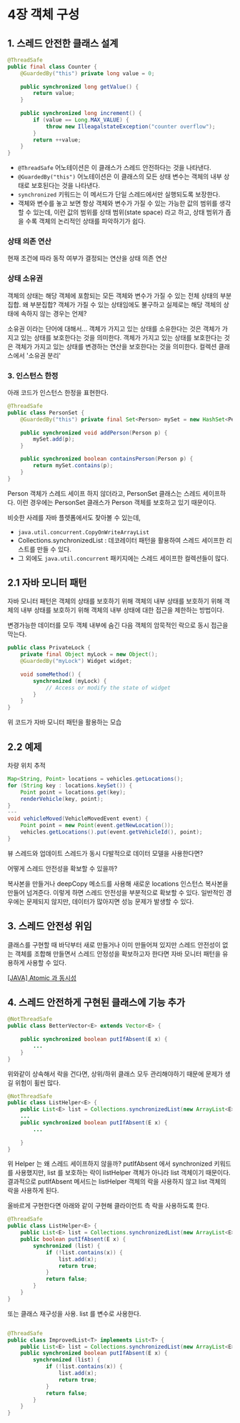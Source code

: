 # 4장 객체 구성

## 1. 스레드 안전한 클래스 설계

```java
@ThreadSafe
public final class Counter {
    @GuardedBy("this") private long value = 0;
    
    public synchronized long getValue() {
        return value;
    }
    
    public synchronized long increment() {
        if (value == Long.MAX_VALUE) {
            throw new IlleagalstateException("counter overflow");
        }
        return ++value;
    }
} 
```

- `@ThreadSafe` 어노테이션은 이 클래스가 스레드 안전하다는 것을 나타낸다.
- `@GuardedBy("this")` 어노테이션은 이 클래스의 모든 상태 변수는 객체의 내부 상태로 보호된다는 것을 나타낸다.
- `synchronized` 키워드는 이 메서드가 단일 스레드에서만 실행되도록 보장한다.
- 객체와 변수를 놓고 보면 항상 객체와 변수가 가질 수 있는 가능한 값의 범위를 생각할 수 있는데, 이런 값의 범위를 상태 범위(state space) 라고 하고, 상태 범위가 좁을 수록 객체의 논리적인 상태를 파악하기가 쉽다.

### 상태 의존 연산
 현재 조건에 따라 동작 여부가 결정되는 연산을 상태 의존 연산

### 상태 소유권
 객체의 상태는 해당 객체에 포함되는 모든 객체와 변수가 가질 수 있는 전체 상태의 부분 집합. 왜 부분집합? 객체가 가질 수 있는 상태임에도 불구하고 실제로는 해당 객체의 상태에 속하지 않는 경우는 언제?

 소유권 이라는 단어에 대해서... 객체가 가지고 있는 상태를 소유한다는 것은 객체가 가지고 있는 상태를 보호한다는 것을 의미한다. 객체가 가지고 있는 상태를 보호한다는 것은 객체가 가지고 있는 상태를 변경하는 연산을 보호한다는 것을 의미한다. 컬렉션 클래스에서 '소유권 분리'
### 3. 인스턴스 한정

 아래 코드가 인스턴스 한정을 표현한다.

```java
@ThreadSafe
public class PersonSet {
    @GuardedBy("this") private final Set<Person> mySet = new HashSet<Person>();
    
    public synchronized void addPerson(Person p) {
        mySet.add(p);
    }

    public synchronized boolean containsPerson(Person p) {
        return mySet.contains(p);
    }
}
```
Person 객체가 스레드 세이프 하지 않더라고, PersonSet 클래스는 스레드 세이프하다. 이런 경우에는 PersonSet 클래스가 Person 객체를 보호하고 있기 때문이다.

비슷한 사레를 자바 플렛폼에서도 찾아볼 수 있는데,

- `java.util.concurrent.CopyOnWriteArrayList`
- Collections.synchronizedList
: 데코레이터 패턴을 활용하여 스레드 세이프한 리스트를 만들 수 있다.
- 그 외에도 `java.util.concurrent` 패키지에는 스레드 세이프한 컬렉션들이 많다.

## 2.1 자바 모니터 패턴

자바 모니터 패턴은 객체의 상태를 보호하기 위해 객체의 내부 상태를 보호하기 위해 객체의 내부 상태를 보호하기 위해 객체의 내부 상태에 대한 접근을 제한하는 방법이다.

변경가능한 데이터를 모두 객체 내부에 숨긴 다음 객체의 암묵적인 락으로 동시 접근을 막는다.

```java
public class PrivateLock {
    private final Object myLock = new Object();
    @GuardedBy("myLock") Widget widget;
    
    void someMethod() {
        synchronized (myLock) {
            // Access or modify the state of widget
        }
    }
}
```

위 코드가 자바 모니터 패턴을 활용하는 모습

## 2.2 예제

차량 위치 추적

```java
Map<String, Point> locations = vehicles.getLocations();
for (String key : locations.keySet()) {
    Point point = locations.get(key);
    renderVehicle(key, point);
}
---
void vehicleMoved(VehicleMovedEvent event) {
    Point point = new Point(event.getNewLocation());
    vehicles.getLocations().put(event.getVehicleId(), point);
}
```
뷰 스레드와 업데이트 스레드가 동시 다발적으로 데이터 모델을 사용한다면?

어떻게 스레드 안전성을 확보할 수 있을까?

복사본을 만들거나 deepCopy 메소드를 사용해 새로운 locations 인스턴스 복사본을 만들어 넘겨준다. 이렇게 하면 스레드 안전성을 부분적으로 확보할 수 있다. 일반적인 경우에는 문제되지 않지만, 데이터가 많아지면 성능 문제가 발생할 수 있다.

## 3. 스레드 안전성 위임
 클래스를 구현할 때 바닥부터 새로 만들거나 이미 만들어져 있지만 스레드 안전성이 없는 객체를 조합해 만들면서 스레드 안정성을 확보하고자 한다면 자바 모니터 패턴을 유용하게 사용할 수 있다.

[[JAVA] Atomic 과 동시성](https://velog.io/@chullll/JAVA-Atomic-%EA%B3%BC-%EB%8F%99%EC%8B%9C%EC%84%B1)

## 4. 스레드 안전하게 구현된 클래스에 기능 추가

```java
@NotThreadSafe
public class BetterVector<E> extends Vector<E> {
    
    public synchronized boolean putIfAbsent(E x) {
        ...
    }
}
```
 위와같이 상속해서 락을 건다면, 상위/하위 클래스 모두 관리해야하기 때문에 문제가 생길 위험이 휠씬 많다.

```java
@NotThreadSafe
public class ListHelper<E> {
    public List<E> list = Collections.synchronizedList(new ArrayList<E>());
    ...
    public synchronized boolean putIfAbsent(E x) {
        ...
        
    }
}
```

위 Helper 는 왜 스레드 세이프하지 않을까?
putIfAbsent 에서 synchronized 키워드를 사용했지만, list 를 보호하는 락이 listHelper 객체가 아니라 list 객체이기 때문이다. 결과적으로 putIfAbsent 메서드는 listHelper 객체의 락을 사용하지 않고 list 객체의 락을 사용하게 된다.

올바르게 구현한다면 아래와 같이 구현해 클라이언트 측 락을 사용하도록 한다.

```java
@ThreadSafe
public class ListHelper<E> {
    public List<E> list = Collections.synchronizedList(new ArrayList<E>());
    public boolean putIfAbsent(E x) {
        synchronized (list) {
            if (!list.contains(x)) {
                list.add(x);
                return true;
            }
            return false;
        }
    }
}
```
또는 클래스 재구성을 사용. list 를 변수로 사용한다.

```java

@ThreadSafe
public class ImprovedList<T> implements List<T> {
    public List<E> list = Collections.synchronizedList(new ArrayList<E>());
    public synchronized boolean putIfAbsent(E x) {
        synchronized (list) {
            if (!list.contains(x)) {
                list.add(x);
                return true;
            }
            return false;
        }
    }
}
```

